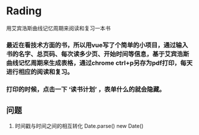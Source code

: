 # Rading
用艾宾浩斯曲线记忆周期来阅读和复习一本书

### 最近在看技术方面的书，所以用vue写了个简单的小项目，通过输入书的名字、总页码、每次读多少页、开始时间等信息，基于艾宾浩斯曲线记忆周期来生成表格，通过chrome ctrl+p另存为pdf打印，每天进行相应的阅读和复习。

### 打印的时候，点击一下  ‘读书计划’ ，表单什么的就会隐藏。

## 问题
1. 时间戳与时间之间的相互转化 Date.parse() new Date()
